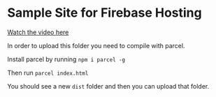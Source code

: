 # Sample Site for Firebase Hosting

[Watch the video here](https://youtu.be/z_hqJnw3ByQ)

In order to upload this folder you need to compile with parcel.

Install parcel by running `npm i parcel -g`

Then run `parcel index.html`

You should see a new `dist` folder and then you can upload that folder.
